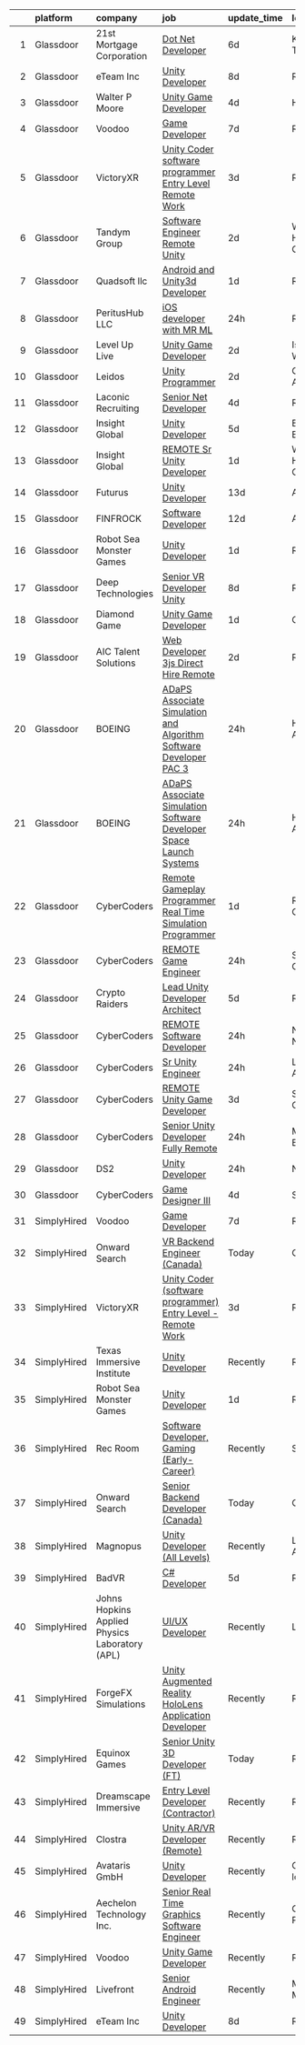 

|    | platform    | company                                        | job                                                                                                                                                                                                                                                                                                                                                                                                                                                                                                                                                                                                                                                                                                                                                                                                                                                                                                                                                                                                                                                                                                                                                                                                                                                                                                                                                                                                   | update_time   | location            |
|---:|:------------|:-----------------------------------------------|:------------------------------------------------------------------------------------------------------------------------------------------------------------------------------------------------------------------------------------------------------------------------------------------------------------------------------------------------------------------------------------------------------------------------------------------------------------------------------------------------------------------------------------------------------------------------------------------------------------------------------------------------------------------------------------------------------------------------------------------------------------------------------------------------------------------------------------------------------------------------------------------------------------------------------------------------------------------------------------------------------------------------------------------------------------------------------------------------------------------------------------------------------------------------------------------------------------------------------------------------------------------------------------------------------------------------------------------------------------------------------------------------------|:--------------|:--------------------|
|  1 | Glassdoor   | 21st Mortgage Corporation                      | [Dot Net Developer](https://www.glassdoor.com/partner/jobListing.htm?pos=106&ao=1110586&s=58&guid=00000181fb7a77e4bbc749a6fb05d5de&src=GD_JOB_AD&t=SR&vt=w&cs=1_f6957838&cb=1657781516646&jobListingId=1007990508969&cpc=CA43532650C61C38&jrtk=3-0-1g7tnku1k2hiq001-1g7tnku23g4e4800-8a830705b06b381e--6NYlbfkN0BeAyavutZxRR7ChPbyVYCIOKJX9CUQksOACpGPzjAT8NFrx-wLRtB8cHbO_Z05eeN-ec5Qr0zoARbmGulbnJfT-tQ7mZ_Crun4kihfGMB0SAkv55ej3GEmwoceb5zNJUUrZ102Nic3xKjbl7XfDXj_49WS4x8AbQYFPMDiUCKuONfOLIYZFizOZkPxT1ws73oKiZU0VNCXPB1WFu3aLDL18R8A6YzEN02I4PKBWh4e1sAJLcqVJEPOQi8_EDMoOGEnBRoSGU2whrkIX1RxyG-xIO7TKYNMkVWNn7KAzFBas0U7_u-E8M6SqWZ8stvcd74ItOy_usmHxUggv7g1ERgD6nTLGRNqHWSyLrClJVFlhjI2KhxbypE-voVHYEU70CPnoDRDVnQaFv-7OdIZT6IjBpd9aneI87zl20Clu1bmUXrS44eN-LxOBXfM3N2n0BQM-7wrsR4y0MPjmvnLg3Zmg4zkUN-Tdz2F0KuLW8_4YFV9lyjAo7RiaEXhfxn_7k0%3D)                                                                                                                                                                                                                                                                                                                                                                                                                                                                                                                                                 | 6d            | Knoxville, TN       |
|  2 | Glassdoor   | eTeam Inc                                      | [Unity Developer](https://www.glassdoor.com/partner/jobListing.htm?pos=105&ao=1110586&s=58&guid=00000181fb7a77e4bbc749a6fb05d5de&src=GD_JOB_AD&t=SR&vt=w&ea=1&cs=1_5efd7ce1&cb=1657781516647&jobListingId=1007985414064&cpc=2CAED5C921A5F994&jrtk=3-0-1g7tnku1k2hiq001-1g7tnku23g4e4800-e4f5f2f77c7a5e27--6NYlbfkN0BrebvuryEatuNHUHZCAQUz0OnV0ltSPb-mADEOcHGVot9rTrxxekT_0oFh76gfC5mPXlbWNqmB225apfScfrCU2JrkwAS7ewq6yO6Haz_G-wU55LR7RRBedLF-9-2wWB-zpB5YeSZ4IwU1LLrhnPtAiQ9DRpiCdciqnutn4FeqqqxBf-2elZ3V7AfpppKr23Jp4EewEy_82dcXToxX7WQvk5W-SaaGF9NqBr5zURoWOvz7WAYkqv66D6BANLF7O7kxt-C7JXyg9Cky6kIYHw0kBGWqx_ECrfsWn7TGrLEzz45GkyH1_OtkuAyE1Ww2YEjyDCRQuwdldmZutxhMZ-Ti-fm2eNtC_BjHwL2A3BR4huzGDnbCUk-k5ZGwG6BPtuwCt46TCoB_U2gJ7Hj8hsJso2TrFyhwyYKp_rsjj7kyzGQPoVtFoTcmEiyeFELMkHhdkLbkhBgxMrIySm4zDh1Lw_NVyGffrxueNA54fbS01MtrBup3YYeu9a2nqlXreS4%3D)                                                                                                                                                                                                                                                                                                                                                                                                                                                                                                                                              | 8d            | Remote              |
|  3 | Glassdoor   | Walter P Moore                                 | [Unity Game Developer](https://www.glassdoor.com/partner/jobListing.htm?pos=126&ao=1136043&s=58&guid=00000181fb7a77e4bbc749a6fb05d5de&src=GD_JOB_AD&t=SR&vt=w&cs=1_bd57110b&cb=1657781516649&jobListingId=1007994178150&jrtk=3-0-1g7tnku1k2hiq001-1g7tnku23g4e4800-a406b2601580dbc4-)                                                                                                                                                                                                                                                                                                                                                                                                                                                                                                                                                                                                                                                                                                                                                                                                                                                                                                                                                                                                                                                                                                                 | 4d            | Houston, TX         |
|  4 | Glassdoor   | Voodoo                                         | [Game Developer](https://www.glassdoor.com/partner/jobListing.htm?pos=130&ao=1136043&s=58&guid=00000181fb7a77e4bbc749a6fb05d5de&src=GD_JOB_AD&t=SR&vt=w&ea=1&cs=1_0a49a797&cb=1657781516650&jobListingId=1007987595391&jrtk=3-0-1g7tnku1k2hiq001-1g7tnku23g4e4800-42cb42edb8e244a9-)                                                                                                                                                                                                                                                                                                                                                                                                                                                                                                                                                                                                                                                                                                                                                                                                                                                                                                                                                                                                                                                                                                                  | 7d            | Remote              |
|  5 | Glassdoor   | VictoryXR                                      | [Unity Coder  software programmer  Entry Level   Remote Work](https://www.glassdoor.com/partner/jobListing.htm?pos=127&ao=1136043&s=58&guid=00000181fb7a77e4bbc749a6fb05d5de&src=GD_JOB_AD&t=SR&vt=w&ea=1&cs=1_961eed24&cb=1657781516649&jobListingId=1007995073381&jrtk=3-0-1g7tnku1k2hiq001-1g7tnku23g4e4800-f383fb9f69aa4070-)                                                                                                                                                                                                                                                                                                                                                                                                                                                                                                                                                                                                                                                                                                                                                                                                                                                                                                                                                                                                                                                                     | 3d            | Remote              |
|  6 | Glassdoor   | Tandym Group                                   | [Software Engineer  Remote    Unity](https://www.glassdoor.com/partner/jobListing.htm?pos=124&ao=1110586&s=58&guid=00000181fb7a77e4bbc749a6fb05d5de&src=GD_JOB_AD&t=SR&vt=w&cs=1_392f87d9&cb=1657781516649&jobListingId=1007998519856&cpc=654405A9B1E0A9F5&jrtk=3-0-1g7tnku1k2hiq001-1g7tnku23g4e4800-45394c83b7722355--6NYlbfkN0B-PqtJkJBxcFK4No1YgA2WlSENonneqf7HjiGu_Q0_hA_d_ikP49o-WjSbTqgOUaoTKduyFUShV3-_HQwchM1EEY8QllZFZFuXaHabx2upgZi7WFKwBGLvC9BAZPuY-AJd1pFn_N5cw2qFL1ysRP6hOC7X8vUb8aNfMJphhUE4Uqrzbd-cZ3FoXYQC51FVpv0SoIZC9SiCye8U9GdjiBrc5H9KyZvTAqlnMBvvaF76vc6qKl12pkiRtZH3SDvpV3X-EpcFZxWSVlRb29p3TyeZoOkvRIjSB10YxYM7eYPrfxImvbm9BEE-YXOssF2g0sVz-eIIp86in5sOJ7w8uq58xQFUehbP3mQQPsJPcqVUQZ0LWZq_CWT9p_Y2-yr4RqqO59IkfZUbv1UFjseV2A1ZCm6YuM7JhahxyEefA75sKcMByheRboiiMAPySywjyktcJ-DKnEFI7EP2GXAVqn3yfoW5f4rI1hH6BZ7NW3-tEA%3D%3D)                                                                                                                                                                                                                                                                                                                                                                                                                                                                                                                                                  | 2d            | West Hollywood, CA  |
|  7 | Glassdoor   | Quadsoft llc                                   | [Android and Unity3d Developer](https://www.glassdoor.com/partner/jobListing.htm?pos=112&ao=1110586&s=58&guid=00000181fb7a77e4bbc749a6fb05d5de&src=GD_JOB_AD&t=SR&vt=w&ea=1&cs=1_47b1b226&cb=1657781516648&jobListingId=1008000747629&cpc=A8EA696C92E7776B&jrtk=3-0-1g7tnku1k2hiq001-1g7tnku23g4e4800-16cf81fc702b4962--6NYlbfkN0Cd5ZvLdai7cR0fypH5_WiGezUQesq24dbKuF0ly35ya5O8NkFj-qrjwUM11LqDgK2CKduRhIgdgEM7bvtuwnpxwMGHeltkllm_9htp4FxCPH0cubnPkhVVzHBtyN3WNAm11WZruhPD0QScquYjqy1EWgBvwXbVbclQPy-8B-SqxHHysD7CqSp3oI9wKAdlLUTOBVmw0fHX9EIzPZJ1HAe6aXTJ8zHHIXbAtOA1gb6BFU7DkzqZW73T31fHqCLgk_yQVYjm1pXOkIZKUHcRteYjfX_EQOuaYRYY7jPduPhLSMBe86Y57YwmQDtn_1o4-ZH6hvvaeBI1uqpmom3jLT1lb5A_tLImvxzW3io5Mr_5HtGiqKfxM7ZzZgFEy4mhYl9bRMsRvFxhVFsXbnM-zOgbmkgYwfUwukN_zpbMjnjEZETIv6tVrVSzmpiZeZOyHXfRqgPSPVR_EhPw5uqFTkqA4t4mEXJ6GyfUKFhqaVn08jcDr5MmApDLrZa6NebcnKy1i3K19byYyBdIYIiMNYCK)                                                                                                                                                                                                                                                                                                                                                                                                                                                                                                              | 1d            | Remote              |
|  8 | Glassdoor   | PeritusHub LLC                                 | [iOS developer with MR ML](https://www.glassdoor.com/partner/jobListing.htm?pos=108&ao=1110586&s=58&guid=00000181fb7a77e4bbc749a6fb05d5de&src=GD_JOB_AD&t=SR&vt=w&ea=1&cs=1_e212b369&cb=1657781516647&jobListingId=1008002653990&cpc=608BEFD8E68346F1&jrtk=3-0-1g7tnku1k2hiq001-1g7tnku23g4e4800-31c7f6a7fe75da96--6NYlbfkN0BBGG9LMNqL16EzDx9S3nKk4b6IwprgSJginr0DZD_oWwIUlrrUOnxWQk4fUBn7-OJODMcwRmh8CI1L4KRUKNsLcYLAsYFbI2lKvtQPqBe4qqEZsD0onA13uwruH8CgzsgqL0YlGo9B7XXch487yOxGrS1Ko6PvxMwLiXfg9tPhRwrYJDP5NAXrSEBy_ks368y8G3AGkYYtEpiLmB4kR8kpllzEz8TTT1P2ee5X6UnGL_x6dsefp6Bc0tH24kAHA3EL9rQXSDn1tz8w2mHOO6eJcK0Y9RC9vcuf62iblJ7o_eUxj84oqHPFUHBzNtBkUG1FAX_zS5tcFU7hsqXuFbY7BHudtXi6jJqKd4R0eQePQYf_8XBlD-Xh_2DMbDUhE-Srzf-ULtebCfoly7E84YrTWAkY4Dtk4lpD7mlzkvluAU04qhvB4XZZ73w8e0fnWdfiRLHgtZuf9A_dqvQR3FtVZ8wuHu3U-FrX500wkqmOXiIM_a-Xqw8qTkiVElk9d7dYkRFi4GUcDw%3D%3D)                                                                                                                                                                                                                                                                                                                                                                                                                                                                                                                       | 24h           | Remote              |
|  9 | Glassdoor   | Level Up Live                                  | [Unity Game Developer](https://www.glassdoor.com/partner/jobListing.htm?pos=101&ao=1110586&s=58&guid=00000181fb7a77e4bbc749a6fb05d5de&src=GD_JOB_AD&t=SR&vt=w&ea=1&cs=1_db913984&cb=1657781516646&jobListingId=1007998297243&cpc=BCE4811A78D39AF3&jrtk=3-0-1g7tnku1k2hiq001-1g7tnku23g4e4800-25709eaea19f08b4--6NYlbfkN0CvahHJL5dpwIe5nlYo2UZJB8CTXAEl9vJAxrd3EfdRQTsMSQezOrtTMBqU6ULetrn0kWKrj3WMZ_Zw7M8i1tIU5GOLAEookl2DAeI1XSX4CuoccEQp393OXUCbGbTct8FADhPwjvcMG2ENXgxGXjYu53qekhMum-_e2gNGa1zEKheMz6EIdBpvkc-RQwDEgUT_rkwEmdxDcyw_uSf7gonnOJICiGEGC6t_0KLedf5wqekHxhuFLpynGdHGRnzQAdo0CNwTKEb2WURmOEjIEJ0gg7Lwmcztyu1O4HVkhe1ArrtIYzSVrNaBPNkIqUo8iq61807kEn_0slNUTTSTq2zAUBRuU100jX4kYwteqpggaNyKyQiBU3XlioC5a3oIxgkQJ2aP2ThOi1s5cNJaiQRtn7UkSTvApQesrpvX-E2pxk9upTJFllagz5lAFGrTXaPzciuN3sqz20vWEcwfJ586mJdsgpIuE0Ru1GCFR8i7n0ui4ngFpruXYV4KS8S9n7I%3D)                                                                                                                                                                                                                                                                                                                                                                                                                                                                                                                                         | 2d            | Issaquah, WA        |
| 10 | Glassdoor   | Leidos                                         | [Unity Programmer](https://www.glassdoor.com/partner/jobListing.htm?pos=109&ao=1110586&s=58&guid=00000181fb7a77e4bbc749a6fb05d5de&src=GD_JOB_AD&t=SR&vt=w&cs=1_7e35275b&cb=1657781516647&jobListingId=1007998155170&cpc=C0FAF87ADD587446&jrtk=3-0-1g7tnku1k2hiq001-1g7tnku23g4e4800-6ee46c41acee1ae5--6NYlbfkN0CZUO70VSdYKA8PR3jfrSh5ljhqJhfDt0PzQCMubt8cRihWbmqO_-CcWTBwQGpXTigIaa_BylzG2TDhkEmbrLM5skGJMetkYcw90AcPMToBlOCgvhxXwx0mg9lHp6FP9Wgky5heeBEVSeVOjynUH_1_w_vDFjFH4I_PUIaWTSr0qgJGEiaW6DuYy1LzTvV7SmciuY_y7WwzaL3KTMRwGDeiGrxn6dM4vGLwtJuC7oN7WcrS_fq4Z9CzH-1vajBsJwZYWst_3wQqsRf0JiQcET2Q1fz-1UzTTh2YeSXSz_cVr7zjr1KFUoeEH1k0_-KrKgDjAtaqmSiGDLxnJalHBAa-B5nomKWQ35rXtqVMhn7KjpphEn7K7EixPk0jC4DrSSTmd41G7SDcO0guHe8ZrzCD2rt9ZxdLxaEo9N0SwywoJXpJAiHksY0oilCKrKtur1CcEp3J3HTHDSn8ePKIL5xsbg-cXweJC-gpCdCb-_R_D3HanD7U55puMycY2cGiFJtFFI22bPXf_ZJXLBlGZU-Yh7hd_Va7uK_w5QFkVTK6I-GvFLKHzasEhGNLx56EM5KXmzI5MBxqiv5ftQfzWRTAJy1HXhWaR8-qBQFgf2mTXw%3D%3D)                                                                                                                                                                                                                                                                                                                                                                                                                                    | 2d            | Goodfellow AFB, TX  |
| 11 | Glassdoor   | Laconic Recruiting                             | [Senior  Net Developer](https://www.glassdoor.com/partner/jobListing.htm?pos=115&ao=1110586&s=58&guid=00000181fb7a77e4bbc749a6fb05d5de&src=GD_JOB_AD&t=SR&vt=w&ea=1&cs=1_408ffff1&cb=1657781516648&jobListingId=1007994379015&cpc=8507CEB59E1C6AFB&jrtk=3-0-1g7tnku1k2hiq001-1g7tnku23g4e4800-e852406ff076a1f9--6NYlbfkN0DdJbhHBYXEWBLZdlxQXj7QWc-IkEPIf_iUNPDm2ENCvYVKvOLErnJ-dZVeDFDZV3BrJ2tx5WxquA9vNOQ-T3rQcju205E1R5XiQ5AKN5Uon8n7yo1cKzD2hxE3G7_tQ_TJ4BJ7h-mUukrmDZpEpk5MUDEjg9o8aGLekUdy2QMCIWC8ncKwZHdB25IiNvI577FMOYMxhnBvJ8vMSdPQW10Z-F5kXQ6jEILbRPfooGxyBSKeO13eLlDRUyyJISFN75_NaBwLPMwQezXsezUnH-EFVvtvJZVswdLKTqJOSjkIzQZl9ly8RCBmI8F37PxLqCy-afFB6QCLkvrYvRkduQKXMdAytgHgeoWEFuEbA7AnQ-hPcD6yN_dsREsW81sUL8vsOD76MIlpCCui8gd1Bg0APtFK4V4OKeOWP5Hy9pwfeAjiRC9cO3JO6RvcjjWfZVk1mquD5Amm0dNyYCWJIto1OMTMrn0Ro8Zl9xKi-BSPUN3Rx8ONtXkIXxbB2qGePvMy73JlSafbFw%3D%3D)                                                                                                                                                                                                                                                                                                                                                                                                                                                                                                                          | 4d            | Remote              |
| 12 | Glassdoor   | Insight Global                                 | [Unity Developer](https://www.glassdoor.com/partner/jobListing.htm?pos=116&ao=1110586&s=58&guid=00000181fb7a77e4bbc749a6fb05d5de&src=GD_JOB_AD&t=SR&vt=w&cs=1_b9fe94c6&cb=1657781516648&jobListingId=1007993438567&cpc=47CFDC01B3F81FAC&jrtk=3-0-1g7tnku1k2hiq001-1g7tnku23g4e4800-7cd6c03431bffd4c--6NYlbfkN0BKkHZu3wF05EeDimN_p6sYpKCMArvwa95YdH7UpkaBCqc7l59Erwqco_sRwxDtL_viEDLIU3R_vq4nhJIJgPKXUbPJAzfYqc4nVH97Ty3-gmNH5_71IjwmggTiO-3euEb_TwpJ9CVW6YZLe1Gc8EOTyaTlTL3AEqJB8yO7pjV5Qk1722-ZZ85xOuahy3FSix0dhdpuPCFOXe3L-6d7Z4YUtFaFONtxgol4zHS4rqozMS32z3CgFJbRORKhe1BGNCoV7uIDhz4EaKVCyBLeWrCyQ9v4yzVeTKRY_U4bSyIVjqQ_FPjqeNSmi-UBBPNUf7PcheAh6bPSy1BvBMJtkjD-Rv-vMgNrHCvHHO1nUMCQzz55PWsVsN45-uD-GEff9unV_CzHhOnAZSPGoc6YkEli75Dv0z0kVpyc6LfjAzxgjI_nEBDBRaUcrhx7_EwjwET4QITsBZapD_HdQVrhb0591dSCyY-3mHeMQSkXQ3kbOxqR6wZp89zA)                                                                                                                                                                                                                                                                                                                                                                                                                                                                                                                                                                 | 5d            | Boynton Beach, FL   |
| 13 | Glassdoor   | Insight Global                                 | [REMOTE Sr  Unity Developer](https://www.glassdoor.com/partner/jobListing.htm?pos=117&ao=1110586&s=58&guid=00000181fb7a77e4bbc749a6fb05d5de&src=GD_JOB_AD&t=SR&vt=w&cs=1_61b97053&cb=1657781516648&jobListingId=1008000659662&cpc=654405A9B1E0A9F5&jrtk=3-0-1g7tnku1k2hiq001-1g7tnku23g4e4800-80788efc9f9fa667--6NYlbfkN0BKkHZu3wF05EeDimN_p6sYpKCMArvwa95YdH7UpkaBCqc7l59ErwqcyE8VoIfttn5W_w6EAn_SwakPyuGwpNktc_gZHAw-DgQg7Q62UskeLFQjDiXWL9q4pTh5dHyLXLlE5DhZ-P-H6iXdr4RaTGQwTo8Cr0OwsUIF93ICJHXQej6cjs5axxA6DgRmanYp53CGeTdakjEhRElRT4-475v_pt5v5jhLxxz5r3IY3eJd_rroxCP0ea3IsburkByvtn-AmMhX3CDM3pBD85QscerCGiSzpHuy8Uf8cV9XylJpR3Rf1K9dTQYCKbR3Xfd8KsxoDdRGxbS4b0k8_21HI2YQMt8GBdxD3ZLXaabEPC6IAwLxwthUFSyTsz197OQvoJd8z71RLumZGppmfq7KSc-F-AZalFD8_uTny0WejFeHztJr6NjEpn90FILx9lmrtWrLp347PE80sDWF8_Z3R56FrepdRU1lorJrHGAeLO1GUA%3D%3D)                                                                                                                                                                                                                                                                                                                                                                                                                                                                                                                                                          | 1d            | West Hollywood, CA  |
| 14 | Glassdoor   | Futurus                                        | [Unity Developer](https://www.glassdoor.com/partner/jobListing.htm?pos=128&ao=1136043&s=58&guid=00000181fb7a77e4bbc749a6fb05d5de&src=GD_JOB_AD&t=SR&vt=w&cs=1_2beda761&cb=1657781516649&jobListingId=1007975388595&jrtk=3-0-1g7tnku1k2hiq001-1g7tnku23g4e4800-47b83538bc10ef9f-)                                                                                                                                                                                                                                                                                                                                                                                                                                                                                                                                                                                                                                                                                                                                                                                                                                                                                                                                                                                                                                                                                                                      | 13d           | Atlanta, GA         |
| 15 | Glassdoor   | FINFROCK                                       | [Software Developer](https://www.glassdoor.com/partner/jobListing.htm?pos=111&ao=1110586&s=58&guid=00000181fb7a77e4bbc749a6fb05d5de&src=GD_JOB_AD&t=SR&vt=w&ea=1&cs=1_1fa4b372&cb=1657781516647&jobListingId=1007977621221&cpc=5F655C736EBE388B&jrtk=3-0-1g7tnku1k2hiq001-1g7tnku23g4e4800-801552c2a24b1d78--6NYlbfkN0C3s6SQssVyjM0TBjXC5cY90NsFTu6k7iXDnyh6Xjam_d9QdXGBKCdiTRGlxXPp6GLbcA9E9r8q4p3mOp5GraLVB1M4cMKKLsfTN3yev7NTS7jOD1a0Ueiv6Gv_FF1NPHaKm8CTgzq52isBT_HRWkNw1T1zekeHzhwHdMJ9l6qIUaH1iTu73jV1ZriJrbFUvU9g1Ywfz7n7L6psY_UDoaQ4SZrAB4ohlLix1kTO1fYVHuHX7mPrsvQADKY_H3o_2lpENWtpmavgHgDUwuyJxI2VttaBAFZfwZD6MBMPvobSXDOEShyNwKCi6ub6nB5M3iPshaE6y587Z1-8ffdRWuBNn1M8qljMQJhNklpf2FznZrH8pxsLejZEvshKs54AZXnh35ppQZcxRj0pko9VCC5Wkwnpf6mGP-IdZD2vRflY6G5ERlovdeB6k9NUoBUdSvWU1uWF7e6dUoAXGD7S0QmcRqUxSaBJbEKE3weCTZ4gVn0y3Kts5C9Bl7yOA5fNbYs%3D)                                                                                                                                                                                                                                                                                                                                                                                                                                                                                                                                           | 12d           | Apopka, FL          |
| 16 | Glassdoor   | Robot Sea Monster Games                        | [Unity Developer](https://www.glassdoor.com/partner/jobListing.htm?pos=125&ao=1136043&s=58&guid=00000181fb7a77e4bbc749a6fb05d5de&src=GD_JOB_AD&t=SR&vt=w&ea=1&cs=1_1fdec159&cb=1657781516649&jobListingId=1008001069165&jrtk=3-0-1g7tnku1k2hiq001-1g7tnku23g4e4800-bda0a343296c4b50-)                                                                                                                                                                                                                                                                                                                                                                                                                                                                                                                                                                                                                                                                                                                                                                                                                                                                                                                                                                                                                                                                                                                 | 1d            | Remote              |
| 17 | Glassdoor   | Deep Technologies                              | [Senior VR Developer  Unity ](https://www.glassdoor.com/partner/jobListing.htm?pos=107&ao=1110586&s=58&guid=00000181fb7a77e4bbc749a6fb05d5de&src=GD_JOB_AD&t=SR&vt=w&ea=1&cs=1_0b156896&cb=1657781516647&jobListingId=1007984915587&cpc=C19BE7EA145E205E&jrtk=3-0-1g7tnku1k2hiq001-1g7tnku23g4e4800-53d2659523d2c6c4--6NYlbfkN0DfhRLDY5E7BVY3xhBTAobuSaZ3WR2SqAJ-w4NHeQGDZ4N7kqSqiwTqfZ_rggRmPMq0Gw3DaX67HJkQH-SIadOUZXQbERM4mSu_DyG5PyfUmIR0HOJ9UO89umVKprOg8JGvjRLUGuVwrXAStGLyPtsXW8VqIDeJhc8_fdegCKkQz1HvZVKevxkQtzds-RwF3LRUPimo89PS90ZpQ8OC6-WiKafQQZQlouT3jEgYIrUhFB5fFIGxT85xDXKrNxtFxZRzs3eHbY5j-YyaRCxFXXe2j8_dO3TLckKNsn21XOqj1oOypLE6-qwwfHnycjnh8t70V5L0so6zH0JcepAi9WupqslbuPngYoFYvfCeBdl93ALpy2kMVArVsf76gRzndlJqA0safPpbDuojBWRpo-iXJ7wTvL3UMkCKnJaj2taHiCidhHgw1CQ55O3Cax08Fiy8kqRAhHALuUcfGbC9kimOgHdmizOf9XTC6verh7zTLaO-kQYlPsgOkyHU15fCmb8%3D)                                                                                                                                                                                                                                                                                                                                                                                                                                                                                                                                  | 8d            | Remote              |
| 18 | Glassdoor   | Diamond Game                                   | [Unity Game Developer](https://www.glassdoor.com/partner/jobListing.htm?pos=129&ao=1136043&s=58&guid=00000181fb7a77e4bbc749a6fb05d5de&src=GD_JOB_AD&t=SR&vt=w&ea=1&cs=1_ed5be4ad&cb=1657781516650&jobListingId=1008000353360&jrtk=3-0-1g7tnku1k2hiq001-1g7tnku23g4e4800-0d414f8dbf91ec3c-)                                                                                                                                                                                                                                                                                                                                                                                                                                                                                                                                                                                                                                                                                                                                                                                                                                                                                                                                                                                                                                                                                                            | 1d            | Omaha, NE           |
| 19 | Glassdoor   | AIC Talent Solutions                           | [Web Developer 3js   Direct Hire Remote](https://www.glassdoor.com/partner/jobListing.htm?pos=122&ao=1110586&s=58&guid=00000181fb7a77e4bbc749a6fb05d5de&src=GD_JOB_AD&t=SR&vt=w&ea=1&cs=1_6658237a&cb=1657781516649&jobListingId=1007998236478&cpc=8795CF9063CD573D&jrtk=3-0-1g7tnku1k2hiq001-1g7tnku23g4e4800-42d1ff104dbc4ce0--6NYlbfkN0CxPkF-BzwyCLkYRtldzuYmlWlTONvvGt8X2wwBmP0USINRxlVSG11m0YhMN7f2FWpQpM8HxDPKWaoAZQ-FeN1BHJDoqOeqMCBDhFoaoZCaK_mxp15qk8aJI9p7B_XnKVsJ6ozzFl-TCZP53hbAXlNpyNc__rzz_JWQdQSZrPUOFWQg8xbiC5uUH_xBrkOFWBoNowC-dqIIFy20eWKclt5izFqoxk-mW8fcARffdBsdzYkLweOcUcVW3yHdwdqlVgJMaviVN6fNI6pP9RzFI2QCjTQLR86e4gg3vEvt59EAkYYHElaqhOT3qzCOJKpGPSE5UhTnrsJtIdz9hHL62rxBRq4RcedVvvBYFjEJPtoL8QBjRGrnOKPPW6KHY2E4gkHz7zpuKtP86x6Uv_9Nykm2Ko_6zxnlf78l63PE6t8KS0Z4DduXUQL4RaWUFSi78Q9pzcF_AYyumMlawlM3hoFIxLfRTouktmMswviyQEOFxWwLRjDaTG77ELBbbKmunTt8CoJZcnOGFUAICbEb0TeG)                                                                                                                                                                                                                                                                                                                                                                                                                                                                                                     | 2d            | Remote              |
| 20 | Glassdoor   | BOEING                                         | [ADaPS Associate Simulation and Algorithm Software Developer   PAC 3](https://www.glassdoor.com/partner/jobListing.htm?pos=102&ao=1110586&s=58&guid=00000181fb7a77e4bbc749a6fb05d5de&src=GD_JOB_AD&t=SR&vt=w&cs=1_16354d55&cb=1657781516645&jobListingId=1008002763939&cpc=BC9CB04B69E72EC2&jrtk=3-0-1g7tnku1k2hiq001-1g7tnku23g4e4800-43f8e7571d5a2e68--6NYlbfkN0BddK4H-tsabPiX3BvkwhvbvP4OkLNzlRX6egXJy9Hb11ERhvpR4KXHiUHMcjBK8m2svTU5A1BvAie6us1dow8-BueRNmjT77XdPwUfNnofUocLDBPCLyKesFbyR5SyVJMHXSvoy6m_6qubxxbylssmRFOOoZ7vD9bW6ukXuJMPdb4MGflZXvutRhWaWAwR-klQVlIknTjQ-jnf18sDWNJ_u6_JzrSAYg5tvb3HGAbgVF7ij3PneQ7d6mDgdvhscrXl8mbHk2SnxGnLn0IMIo72WEI_U_uB0gEICjfLPsjxMawcMHyetnwIq1a-JW-Agj16PXZ3uQjow9LiIozCtgkTlk_hN2Kf5xWUqdMC14xK2UpkJ1IVPgnME6G9PDTh_Zd9aAe9gcscHDaE-yMT4bpuk8f7eDJnzTaNc2aUfBoniQrCWPTq8nZpfGCtaUmt--o%3D)                                                                                                                                                                                                                                                                                                                                                                                                                                                                                                                                                               | 24h           | Huntsville, AL      |
| 21 | Glassdoor   | BOEING                                         | [ADaPS Associate Simulation Software Developer   Space   Launch Systems](https://www.glassdoor.com/partner/jobListing.htm?pos=103&ao=1110586&s=58&guid=00000181fb7a77e4bbc749a6fb05d5de&src=GD_JOB_AD&t=SR&vt=w&cs=1_30ab9e05&cb=1657781516645&jobListingId=1008002763908&cpc=CE657CCF62A0031E&jrtk=3-0-1g7tnku1k2hiq001-1g7tnku23g4e4800-30ef3d8842e9584a--6NYlbfkN0BddK4H-tsabPiX3BvkwhvbvP4OkLNzlRX6egXJy9Hb11ERhvpR4KXHiUHMcjBK8m2svTU5A1BvApDOLni64j3gbo9wqvFPnSG5b5LigMqRIYHdtE27llGy9jueul3yfnhqUNmZ0riFQylv689N1q1YAQzijDoinlkNdxlI10aHblAeDl0h-ahuJMOsO665zQdzl5w2ysvTFpj6U72O-hxfJXMOn-G4lvtdcrXsYvyp0Fzm63vlovoxRLpB1Kvvbliy0zUd8OzgegnPeyulseAyYkgeyi4TS8Os0iVm-J1_3iicGrPIuCU4x0g7Z6q6tL56pIBne-najotJJnuMWfPNnPSUkrgddfHUTzNO49SoI47JsluX50IqI1uueGTtrag_M9ByWNb9bar197J7oapqY-E-60dPnFykZncwcrDIYuN4TV345MhRSwheDOhSDoI%3D)                                                                                                                                                                                                                                                                                                                                                                                                                                                                                                                                                            | 24h           | Huntsville, AL      |
| 22 | Glassdoor   | CyberCoders                                    | [Remote Gameplay Programmer  Real Time Simulation Programmer ](https://www.glassdoor.com/partner/jobListing.htm?pos=121&ao=1110586&s=58&guid=00000181fb7a77e4bbc749a6fb05d5de&src=GD_JOB_AD&t=SR&vt=w&ea=1&cs=1_eb1943e6&cb=1657781516649&jobListingId=1008000452374&cpc=F4EED0218A761C36&jrtk=3-0-1g7tnku1k2hiq001-1g7tnku23g4e4800-30fee751f694f2e4--6NYlbfkN0CpFJQzrgRR8WqXWK1qKKEqALWJw739KlKqr2H-MSI4eoBlI4EFrmor2FYZMP3muM3Wp3RyH9ty9Y3kx-0kP5RLfonla1gDA5aBTmIZLR6mDwq6B4wr5tB17Fz7tPLTN-4UqE5BKHx18qGY_vABg9q7PsclS_OxGUvd9dKJtikLDPs9upmWCIFRJjfYadA3jObmUFzbOp6u8HOlFbpCSBBgMyBfCp0dLR4VLTsPBE3-3hPotse37ZW-7BTkOQou8CK2H3x-fDL5h1kFdWz6cnmscITcA9TFWpFnq0MDrYFmZjhG6EYbYLYZMMu2h3GTl0zIApWGWV3IO_WSbHtc-xl7CMfmxNJew5bZp2zGpH-eaTPzTnmfUdhBCWtCIN30UboV4FcuHyFx53_pESdEPKzQ2bC_A6f9lPEF1y6e3jZmR1VkgMSiAaU3f7C8APdB643S-yyxmwovUqyJcGwoYLWLT8FjB2Mh7Sln4OSxQpfTTFE33BmxVJpqGl1PjwmEWBeRoGniLfwCkHkQhKQqxnLRwgCBsEkfEb4Rl-ro_ejIIlZqFZI4GEBs2ipHUeSo-cH-fkqu8pOaUVnmSzX6pAtY_BFUpWLPmD7nlAYDloZVBwALYvMPQZIrGjqvC-06dqLAvUj5UptAX-EEEtI5S0hAWI_xXi2IRSD6ezBStpVd-dGXYZr2RZqskznaoPgy6yqGm730ISHOajKM_E7Ruybfhn5TaNdE2FNKzLuj6IXGIL_LRXJJKqheCSdRdzv3_3zjRJAcN7N-z0qHZ3iivXqvnpWOoVuxUlQyHifeXGe8JGgOTO3-6i4Vv8_Hvlq6QhDBFR7FVd63LJz8lLWdgq4diUDVayFi_vIJ-OqN9g3RI9lckYECE9Fk6aNAV_J8UbIOHxqsW6akIpYPjjGRbXySFaVQQYGi4HOLnmjKhtUUzk3mQ4UyWy-bQrA7X0v1qHl-3AAOZq42PAFRmFU_xJ0c_N3zUNrAWbY%3D) | 1d            | Rancho Cordova, CA  |
| 23 | Glassdoor   | CyberCoders                                    | [REMOTE Game Engineer](https://www.glassdoor.com/partner/jobListing.htm?pos=119&ao=1110586&s=58&guid=00000181fb7a77e4bbc749a6fb05d5de&src=GD_JOB_AD&t=SR&vt=w&ea=1&cs=1_a1d2bebf&cb=1657781516649&jobListingId=1008003038363&cpc=FB7E4A1762AE5BEC&jrtk=3-0-1g7tnku1k2hiq001-1g7tnku23g4e4800-43987c7e9345fdf5--6NYlbfkN0CpFJQzrgRR8WqXWK1qKKEqALWJw739KlKqr2H-MSI4eoBlI4EFrmor2FYZMP3muM0j5H2zccCLKiEWPhtYPtDX2XXeY5esDZIT45sA_fpRpH1nY-Dskt1TarNcJ89jsB8bWA9G4Y2L8JIUzQaIvyt7_dyPhTb5-m8KP8OfHeHJl-WwlWTyCCKGvN2jb7GkyarPbVY9JceBQN3X95NEux4g8QeqSqrQXacfiYv5ZgnS1HpsdJgLADwvTSMD1QZX7JOExC3C0iHhzSshr2HMd4JShcH8c0lsRXtH75NomPNqcMZuU5PS-fU0zmrj_WbL3nULQaNceW-zNi_HyLLSzGnQQaWuXpSdO4OM7ERpY2RIzFDo26Jeavl0LB3jD3K549H3rhN7ldoyEX-IcjSqBPd-sanY1tnf6pd49qggIPsRobdXQp37Fl198fhos2IckhNtEqx2EIp5-aZpu2Ihir6pMoIhv1aDlE3tEI2r1lAGixJOABXhnUw5X4CDCNvu1Y6rrAI5d2kgSbgvjQWjWSqtv95y6YMeqcL2JLV8WyZ9CJI_kE2vvMbiuT3RTuqjNFdUPf5PVj1EsJ0dLthqtQUGc5AtF_L-4AZyBbRgRSLlTxYLZ5LEi6bv1BKY7n0jPNJIxBr2FOXCqjD0Y59eDff_iOJzKvs5TAHRjUinNHrLNq9_g5WPjjLN2ppFpKNVxwscMWbW-QAOleGAq9K3wcJ35zZp7LA_jL4EjlKsYQU0dcDbHUwQV5Q-qp-OZvOdVa9iOIK4nqH6ZhkwsuQs9uR8DHnNSCPfa4j5Umjjo2pVZuFdcRvfj1oOxkQ5jkj9bRS-yH8AIo2GoLpexw1cjfgRKoG6r-7mbS9Fy0w19bbSBoi-uLDsx6nLWtZajHxYhURsvuJcKhtARk1jTnlmnPIRem6lfU3XTj6id81AisaNYgcvhZl5obBqLrRRkYLoD_kGfS8-13eoRtTVIvnDhqTxfe-Bpi04wa3E_Q5dsJbNyQ%3D%3D)                           | 24h           | San Mateo, CA       |
| 24 | Glassdoor   | Crypto Raiders                                 | [Lead Unity Developer Architect](https://www.glassdoor.com/partner/jobListing.htm?pos=104&ao=1110586&s=58&guid=00000181fb7a77e4bbc749a6fb05d5de&src=GD_JOB_AD&t=SR&vt=w&ea=1&cs=1_d24b518b&cb=1657781516646&jobListingId=1007993173964&cpc=64DC0C913FDBAADD&jrtk=3-0-1g7tnku1k2hiq001-1g7tnku23g4e4800-52e55413f560bb2e--6NYlbfkN0BBGG9LMNqL16EzDx9S3nKk4b6IwprgSJginr0DZD_oWwIUlrrUOnxWJL8OBr8HYrsBBOsOpSZ9IFeqGV_R7m9uODMUxBbvUYnJRkzdH2yKblnp7tH1hn5kvBUJJbSc22nXvS8yGU3gtYFmDeNPNh1WdFyA4EcVE1CNFZGjVD_SHpUXZqbZZVQd-WCyaSCUsAdUM35lMkoOi3dqMcff42Wl2EHScNtiSQpJRW8XGQLv5vE5uifrSpP3tzT12Bi-7tKgp6g_LHmTghQge5RcT_xBFY88E3XuXm3_ebkka7UoaHdllPBGVlQ1btgO_EO1q-NXzJvvQnkvGTYPqM6Waxi3rsrlbIAnKJfnp29uJOVfKA2ew6549QjYu2W6nau5MmALSHwZTQho22UNcb6p2Ok7IlOPYX06_URJyvhr7FkH_-gmR4Kvt9DyzT3Hd0ZGo4mxOCvQfS7OwZf0DFp47NHGjh05ZrKqklEB--pDdao1X4p7wqToA9pxrPGGpgtgtJEq_qOpaPCnoQ%3D%3D)                                                                                                                                                                                                                                                                                                                                                                                                                                                                                                                 | 5d            | Remote              |
| 25 | Glassdoor   | CyberCoders                                    | [REMOTE Software Developer](https://www.glassdoor.com/partner/jobListing.htm?pos=118&ao=1110586&s=58&guid=00000181fb7a77e4bbc749a6fb05d5de&src=GD_JOB_AD&t=SR&vt=w&ea=1&cs=1_c00d9597&cb=1657781516649&jobListingId=1008003040054&cpc=6FC5BA77C9A4CD78&jrtk=3-0-1g7tnku1k2hiq001-1g7tnku23g4e4800-8854e89ba2ad9e42--6NYlbfkN0CpFJQzrgRR8WqXWK1qKKEqALWJw739KlKqr2H-MSI4eoBlI4EFrmor2FYZMP3muM17_Qa-0Hc5lVtjHyimAW0CXRyNYILu1Ebh44T5v7EJ7pF9lRdkA02nOFC13SPgbbcM417KDA9gDnbmi-47EOGMTpoqHx94gsGQXmaOUztLNbTFw3PKWOWMf6JPbfFQAi5zH-z_wc8LdxDPx897lt082ebAEowwiBTtLsn0Pz8dd_9OqlrMGBKVTroa_L2hOmdQUm_0MSaPQ8D8jDlqyPPUIixCioDvXGaFTyqZ_IUvjVerXwh_rpI7JewqrLM2t2a4jmCv3McHlazii0Z5q6KWgimbB3h6ZX5pznSbO0AkDblpMdUHlVbsrMPjRhbg6KWfOW8t40yt-EkKdtPtshjAPjy_hzSKSAUYSzND8LKQZSBlMjMBp5om00w17gSWJCibK4UAiSDtEMmFqe2Rzut1hV5rcaTr-jICIyfQFNrwMPT8quQLidRaP0G8pSpV02hz60XT_ZArsHS7iZVU--Ik8wrv9p9E2OQ8XU3d2dCY9NyrcbI_HVVxB-gTAjcFwVMav6VljmtlnhbSceeliAH-ob7TN9EvMbUXvD0YWCQZNeNbsvYDtJC3kXxeq7bNtePE9j1ARLid75HKVuRJm_UucLjnDEQg3jOSSce95zZE7P5GbZJ_WjskIuHJezt8C1lajOppqdgHblF95kVql5K4sZvr_J6_lNW93cYEZKqtYP-hSgKT0F6zBtcXHAzpr8JyLA8bTX4zq8JVPgvz5MRpUKPP2ToCu8a5pw8A_7b1P_V0a4M06ASOCiVmvjBZ2oJ_SSS3uqQqvf9NXLcbyUfqPmbs66hw4S90uQzKajvpGp35t2I9Rg-kBGuLWaiCEhMg54FWTsZMWv3V6hGIi4xVW0EpAOOYklWiCoOfq4fmNq4IMXvWtSqhfMAPZCYheG30tTj-GyOMQHbH4j5fZKBN8pkEwyTKikAO7UTGYHyQqifslPCXi9Xv)                  | 24h           | New York, NY        |
| 26 | Glassdoor   | CyberCoders                                    | [Sr  Unity Engineer](https://www.glassdoor.com/partner/jobListing.htm?pos=120&ao=1110586&s=58&guid=00000181fb7a77e4bbc749a6fb05d5de&src=GD_JOB_AD&t=SR&vt=w&ea=1&cs=1_7565dc76&cb=1657781516649&jobListingId=1008002576159&cpc=F4EED0218A761C36&jrtk=3-0-1g7tnku1k2hiq001-1g7tnku23g4e4800-e56b789bc186d9b6--6NYlbfkN0CpFJQzrgRR8WqXWK1qKKEqALWJw739KlKqr2H-MSI4eoBlI4EFrmor2FYZMP3muM3oV2ptIbwnzpZ8glJIKHXhZEfWf5JWl7lfkieBKdGZzo6M5aFtMUO7g7T0zrxVPKKdLSYMnz-_U9JJQP2K0UJGLdlNe8YtXkDKAfQ4TKqwvmJz8TPtzNKh67-XEDkcG8RTKlolZKvtB_RNEzr-3C2rR3zR-L9ALJ1tWl-bG41Qzf_t5lU1q0wHEQJX7xJJT_eMw8C5wR2UGRPztXZ0yees_gRbvBdzW-VXCEC7ZFAiP7pmZw-2MCe8WmEeAWVNp19vRsopgeyOGJ5Q2TFYSDdvMuDsLxxugNwLtQZn9wgH8Ag2eZX6O9Tr8g2MKtQ1_Q86GGUC7Kq2kjGGCuJzjnuD_oapTATiVijEWO4C6RUeUeqkms9rRm_pgSZHxF8jy5TaBT6F8_UGCCJgCVbrHHaKW4NzqCt8FN-_FUyZnoX4RXVK_J9S7vHeIVsUsCQcpUoN1r7VVtZBZFIKzWK98HqbXybzoS93MA_T6CunOxyBnMOAEuxLdF-Eh8LtFAbMAg5XLxpopSLdtfLA8eaiE1SvnGjMVK_YaH03kjWK0EIFMpCEBslCw_BuQgyPfBmB2B5a9FYyYlO87yHtC1xyFS2K_R5atjQXbAOtq7Ojfrt3hhNGW55Xuherc3apw8-6MC1YFDfgMj-fd67AxiuRQxU_LAxgOBQd-TrazwZ0AqRE4W8RBMymdVvcRFX0nbiJ8fPfQCiGI8yWQK-l5yUs6ofarh9dThmJ7X35_KDTKe4qeQPgNdKmhDILanHXrS8xza176NUAy9g3ebRMzpKdAM1TdO5OTzNP3Viww2opKl-0rdfzcMYrtEwV3mBIEopO7vAamadIW7C1xG_jtAGu7ikdzfT5UVVLKAQHjAC_nCaXq5qJ82l2J34zkjoITmwovgZEOTmY4DCMHb15Kp0bKodCDfgdp8i5GWCqUYGoGNOKjQ%3D%3D)                             | 24h           | Los Angeles, CA     |
| 27 | Glassdoor   | CyberCoders                                    | [REMOTE Unity Game Developer](https://www.glassdoor.com/partner/jobListing.htm?pos=113&ao=1110586&s=58&guid=00000181fb7a77e4bbc749a6fb05d5de&src=GD_JOB_AD&t=SR&vt=w&ea=1&cs=1_9575910a&cb=1657781516648&jobListingId=1007995314114&cpc=451933188B21919D&jrtk=3-0-1g7tnku1k2hiq001-1g7tnku23g4e4800-0f3547cdc59b7cb2--6NYlbfkN0CpFJQzrgRR8WqXWK1qKKEqALWJw739KlKqr2H-MSI4eoBlI4EFrmor2FYZMP3muM3BIApJ1Z86uKeyxOn3XpwZ7Mcs66wxyv9RX1K5BqpPjU5AgnfZuISo_AepROIHXwcYw0gU-cqttx9o0ctLolkXEY1NjVAwYoFdA4_y-sFklzuoP75GsAdSkgmcOJaoUoWX5Mhacn2vmNzBP0mBFIyaziua0C7YblkxTa-vV7vPi6JYYG62fbI7REN2paxvQFsHhY-x6lsaQxDQ5UoWsiU6igxuh5CXJ330bP-6DcZCn0uWoQ4hvmZ_VoDpBZXJeVn4hCv_LIZHoUiXGb4UEkZd3_TT_3un8OzkLjzx6Y7KOOw2-8xMiIKog6AQrAGb_m3YhNETKD9uU4XjE9l2au2kbPFfrwFCWQgKQn2pdBtdk-xYbNtx_dYuicmqhIyrTL81vr0Q5STJ-eflkTNORy7-_Ti2gaUjiStw3is0Quq8J4UPsW0hyOdNvw-IQVVBb5buSRefhv-s7bcYs28ctFhmFFG60FjFCvm5INOBiIQ34S8klYJuWyaDFqZYIElPZIWtXmYu9N80FnLjGmC0AM5yoRMsZmJLLQ-3t3FkdqmkjhWl9wPkClu7IqMxWShryqMtXqcKPMZJTqCs7EWotJMCnmHaZWatum4tG5rpTsRHhbWpANELv1TrM17r_sqhjmU73UArI8qYVaG8Qjpoc8zDaL444F5VO2ykM2nTfp2ovrrgrqGpD4FBbGcEWhPUhl0N8kw8UiVMA_tCaOgu5lpNzKFrh-YFVDY7PSCKUHthD7sJTJK7dv8X_wuAAxIqtSAhe7tcabkD3PxaIsl5MMV_SW_WXspGaltTnb66mClpPkT1rEUllKt04rrBbTd3sYmfuEP5WARtovOsSsqwGqpXmIXnMrIbceSy26PbgSpuoN2JrG0eEHdDkUiP7ZSTA9Fivw80Em6RbaiM91dzRVr8xlB8-3ZCW0WKfYboIZMbn8BRGtTmQW8FogVAqqOEdQg%3D)  | 3d            | Salt Lake City, UT  |
| 28 | Glassdoor   | CyberCoders                                    | [Senior Unity Developer Fully Remote](https://www.glassdoor.com/partner/jobListing.htm?pos=114&ao=1110586&s=58&guid=00000181fb7a77e4bbc749a6fb05d5de&src=GD_JOB_AD&t=SR&vt=w&ea=1&cs=1_8478fb5c&cb=1657781516648&jobListingId=1008002113614&cpc=6FC5BA77C9A4CD78&jrtk=3-0-1g7tnku1k2hiq001-1g7tnku23g4e4800-bd807db92ee3d8cb--6NYlbfkN0CpFJQzrgRR8WqXWK1qKKEqALWJw739KlKqr2H-MSI4eoBlI4EFrmor2FYZMP3muM0D8yHAGXlxTb8HTQ9s_BH3gYYU_iJnppV72oQGGhXkjt_FYiNb1btM0cQoJ9YPOx5fl8HTWRk4G_zgz9PeEhXbU2pEyJClv_RC0WGBQnKChSkbQa92w5uDYUM3Mgsg6Of5PQPOwdI33DMzxbxnop6d-8POIOD2AHVb5PqC5ec30HNg1pS6VhR9e9COev9laEAE3BNAFs4nsj6Mm4le7IMuVuA8oMes0JIgSztyvOaUOLSlhANI6om5U25ua04DkdrxLBTrCwLBq4vhpa3D67wI381LvIpJrRu_gPi1cCVU8r8SZiu9A4QsE6PMXEw0n8tFwWIifhJgRb2IRJ4jdjnx21bMn_IcEGOlTRPTNeQSwD0wZIH58TigQxNysjIdDmCZh6CZGnVU4Bp19z7qDUytaADHb2Ei7YarDkn2y5LIeks_G4Eq_icLNt4u-eiti7apv4fvHIbzjq8T2OsaKKMCLX8vF1cwTVx6wluPPysir51ifPuZHhnZWABL_jaqEuy5ZT9uM670l7D2tYEAyWxMN_fqzUTJYKgcglWF7HcMmeEHypGgXj61Zh8uNbX28abNJj9I3guxI2r5SqaC5U7OHp-hKRg3G59-Z3i4MyvLEuQUr0DUBebWi7RrZdj6E6w-BKIsy7b_Ph-HcmKTkhrWSahjk8no4Y9oduBrmfWyot59crXgngw_p12OpAkfsv06p6KN-axwRwPwb86xqckmTeU93mQ1SZIo0Zrdg5IPo6ue2PfPI32RswiZktsBU4izvstndaMvYndO5Sofj3sF38L1fn2SZ73AsxCmM59MuNxtp_zWD_zCPmW6tmJtj3WXe8Hsu5beJgDpuF1fYq_Wozpje44RCF6XPAltWXshVssc8uKV4cBADaXy86vBokIJGBpt5DTfm6EuH87ZMvMMOxtp1xOndkSTEJJO-iKTH6QluDp40RS7)        | 24h           | Miami Beach, FL     |
| 29 | Glassdoor   | DS2                                            | [Unity Developer](https://www.glassdoor.com/partner/jobListing.htm?pos=110&ao=1110586&s=58&guid=00000181fb7a77e4bbc749a6fb05d5de&src=GD_JOB_AD&t=SR&vt=w&ea=1&cs=1_70f2fdf6&cb=1657781516647&jobListingId=1008003789277&cpc=9C2286EA3771AAF6&jrtk=3-0-1g7tnku1k2hiq001-1g7tnku23g4e4800-3dc75a4ae4966aae--6NYlbfkN0BKZiTU3MWSf2834NP8-BeeJRmueELpPi8r1E1YtrvsfHIZFXDrlmQ558dKnDmfieoIbn97QAPoRW-TZ4mkqvqP2tqzRnsaUdrNmaIPkW_IKr_b80_HPUsdUYmP5ZWsVs3gTiWr6j4NWSiCx2g7a77tRh7VYoXUMP1SO6_vUSlwwpxN9kSPQ8zkeoI6vKaYPNA0_CbLS0n4mv3Bqvk0B5EoqwYmGHhsN8ZuocXjmtAOWbVX18Zi1jqSe6LWPkSajTBbgccOOddWZgxTkFoAN9bse1WCrnPxtYaI4a6Cql_sCLPswmi-8V_tc2yVwakH2d2ePoD3uwnXBjaTs157mUCzhYnMC6I9ncU6zsLJy2A_w9YHkoJ1xMDYB02z5mIWMLA3mUZx7J9R76X9CW_gp9VX78iffeOcOu3MYujOEgetYu65P3V1oJaa5JS3Jfq2xuZgCVTVDE9vigiufn6RjmI88ADAv78Y76E37TKOgX0AvfPCGQNBbGcNSRX3Kmcav3A%3D)                                                                                                                                                                                                                                                                                                                                                                                                                                                                                                                                              | 24h           | Niceville, FL       |
| 30 | Glassdoor   | CyberCoders                                    | [Game Designer III](https://www.glassdoor.com/partner/jobListing.htm?pos=123&ao=1110586&s=58&guid=00000181fb7a77e4bbc749a6fb05d5de&src=GD_JOB_AD&t=SR&vt=w&ea=1&cs=1_aa4add4c&cb=1657781516649&jobListingId=1007994356633&cpc=F4EED0218A761C36&jrtk=3-0-1g7tnku1k2hiq001-1g7tnku23g4e4800-617bad8411a5bd00--6NYlbfkN0CpFJQzrgRR8WqXWK1qKKEqALWJw739KlKqr2H-MSI4eoBlI4EFrmor2FYZMP3muM12TYa1eX62s5LPOBFt4meH00MPoFv502xCdczypVaZKBJFgv1nkU9DQ3XGazEdHAfbf-PE60zCC6LKROX3aJzL_Wh6-y4_jWyRg_Zf-gXQ53cmZ05TevrEUg-49dPdAOHE3oH5vDm-IGuhH5x6Q7vVOtESVhml9CdxxkxdoT4GM1lRF_kzmYLrHNqLqnAQcMqOiwlv_RR5frWNo3BqxYYQhIIaCAZ61FOSzvh86yPzF3vCtexmTvjBmKFBQxmZetvulxrgTUXgiOwoQjPNyZxG_-CB27P_fouOcgGc-_-FMR6QgpxnC7PlQUu3P6XRdn9ZL9lPYHpMcu0u9uoEhdE102XpoSTVFFmuJ7ysLY1C8Vw7ARWWGXGpl-yJQ6lvr0pzoB_ZiBoADDEGYA6Htgu5JwZIP0NVJ0puGIhSlhXA0hVfLxQN4yLXUF3IVJ6O_rwEwqIg904s3sd3pe38OXv42AMMS4z-apt9qoUhhcvRLUJ-7WhwNOGxLa0HaZlHeNlWfbSozWJO66e6sw8oPooVp7CR89gagjbkxA044-jsjJT8Smq2J5NdCifc1xF9oLTorU4p-m7YSjJEjSHqCXWdjlmimHBCh8OgslXdwOekWpEUZqarS4XEOOMlmnOpbLDt32bqUkyTh6Glapfia5tf52lcC11XQ-GRD29mFbDZtGCmMznuAlGnlun83OHenff3TcL-sxKSLnswV5yygZNjj4YxtzPx7ZaDnwFxZtTnSh6FqbeR8A6AmOtZgLCGdxybn1JiZyw8CXgJtUooUT1BsybHx4jzVJneheqbjT1bf8PjNvOpLAlIME6F1X-MDGxTETd32qYL75IX_W9GfVPNsmsoIHsf1cal9VE-mOV4xeQRz4eAVfWukbdeoCcT6dSQo4UHWr7tbgD-yKpdz_yIVnd3-OGGcbg%3D)                                            | 4d            | Seattle, WA         |
| 31 | SimplyHired | Voodoo                                         | [Game Developer](https://www.simplyhired.com/job/iZ-cSKkT9EMrg2owsFKaF2EL_ROwixCekzVYVCacYyvEXCRq5rREUA?q=unity+developer)                                                                                                                                                                                                                                                                                                                                                                                                                                                                                                                                                                                                                                                                                                                                                                                                                                                                                                                                                                                                                                                                                                                                                                                                                                                                            | 7d            | Remote              |
| 32 | SimplyHired | Onward Search                                  | [VR Backend Engineer (Canada)](https://www.simplyhired.com/job/fXYqyRmGhgiBL6GFEbGLhCTd8N2sfx2SQZlHuEH-7sW2tMhK7OZzAw?q=unity+developer)                                                                                                                                                                                                                                                                                                                                                                                                                                                                                                                                                                                                                                                                                                                                                                                                                                                                                                                                                                                                                                                                                                                                                                                                                                                              | Today         | Ontario, CA         |
| 33 | SimplyHired | VictoryXR                                      | [Unity Coder (software programmer) Entry Level - Remote Work](https://www.simplyhired.com/job/hKH-14w1Tee4yjT77OhliDzX8wYdq3A4I72ed5FLUDa18OE1VVEJhQ?q=unity+developer)                                                                                                                                                                                                                                                                                                                                                                                                                                                                                                                                                                                                                                                                                                                                                                                                                                                                                                                                                                                                                                                                                                                                                                                                                               | 3d            | Remote              |
| 34 | SimplyHired | Texas Immersive Institute                      | [Unity Developer](https://www.simplyhired.com/job/xsx4ESwUMkdjW7C0uYGMcHDZ2mGpny2HahBniUJtGFO86Bd48YzTXA?q=unity+developer)                                                                                                                                                                                                                                                                                                                                                                                                                                                                                                                                                                                                                                                                                                                                                                                                                                                                                                                                                                                                                                                                                                                                                                                                                                                                           | Recently      | Remote              |
| 35 | SimplyHired | Robot Sea Monster Games                        | [Unity Developer](https://www.simplyhired.com/job/efaay99zATIo9o5uzjuOrD_PrSyFLLW_o2Nw1c2_C0bJNVIVhx3GgA?q=unity+developer)                                                                                                                                                                                                                                                                                                                                                                                                                                                                                                                                                                                                                                                                                                                                                                                                                                                                                                                                                                                                                                                                                                                                                                                                                                                                           | 1d            | Remote              |
| 36 | SimplyHired | Rec Room                                       | [Software Developer, Gaming (Early-Career)](https://www.simplyhired.com/job/IfYQ6UpaeLV0dbnbG1hLD9OZ6v-DwuVJeaQqWgTOCbI4FaiKESu8EA?q=unity+developer)                                                                                                                                                                                                                                                                                                                                                                                                                                                                                                                                                                                                                                                                                                                                                                                                                                                                                                                                                                                                                                                                                                                                                                                                                                                 | Recently      | Seattle, WA         |
| 37 | SimplyHired | Onward Search                                  | [Senior Backend Developer (Canada)](https://www.simplyhired.com/job/Gp_viYF_earop4fb0rWuQAyqULhV_QVmsS8ywtRGM5TL9cYPlJaw_A?q=unity+developer)                                                                                                                                                                                                                                                                                                                                                                                                                                                                                                                                                                                                                                                                                                                                                                                                                                                                                                                                                                                                                                                                                                                                                                                                                                                         | Today         | Ontario, CA         |
| 38 | SimplyHired | Magnopus                                       | [Unity Developer (All Levels)](https://www.simplyhired.com/job/vPypX05jFCjXy9ymS1tlMhP8Zpx81wwzBDbU2anSTS_WypcGgAQCYg?q=unity+developer)                                                                                                                                                                                                                                                                                                                                                                                                                                                                                                                                                                                                                                                                                                                                                                                                                                                                                                                                                                                                                                                                                                                                                                                                                                                              | Recently      | Los Angeles, CA     |
| 39 | SimplyHired | BadVR                                          | [C# Developer](https://www.simplyhired.com/job/yResg5fOOutELm6UG4GvySDaO4hTSDAaTl3h4ozsgOqhvGw6WTRn7g?q=unity+developer)                                                                                                                                                                                                                                                                                                                                                                                                                                                                                                                                                                                                                                                                                                                                                                                                                                                                                                                                                                                                                                                                                                                                                                                                                                                                              | 5d            | Remote              |
| 40 | SimplyHired | Johns Hopkins Applied Physics Laboratory (APL) | [UI/UX Developer](https://www.simplyhired.com/job/8ZXqtl5qBt_Ghz3l795K4Q2MQ9lMYmRYrD7w6t4Jo3lCeSKO2a0qXA?q=unity+developer)                                                                                                                                                                                                                                                                                                                                                                                                                                                                                                                                                                                                                                                                                                                                                                                                                                                                                                                                                                                                                                                                                                                                                                                                                                                                           | Recently      | Laurel, MD          |
| 41 | SimplyHired | ForgeFX Simulations                            | [Unity Augmented Reality HoloLens Application Developer](https://www.simplyhired.com/job/B57CKuMHiLAowz6F36Bn81d5fjPdIOPLau78tKhABCGYyjNZ7ZKgzw?q=unity+developer)                                                                                                                                                                                                                                                                                                                                                                                                                                                                                                                                                                                                                                                                                                                                                                                                                                                                                                                                                                                                                                                                                                                                                                                                                                    | Recently      | Remote              |
| 42 | SimplyHired | Equinox Games                                  | [Senior Unity 3D Developer (FT)](https://www.simplyhired.com/job/K3HVFsPGE63hPvF3W9cyQxWobIqx05xM8AVPZ3W1zZyYNd18-y7t7w?q=unity+developer)                                                                                                                                                                                                                                                                                                                                                                                                                                                                                                                                                                                                                                                                                                                                                                                                                                                                                                                                                                                                                                                                                                                                                                                                                                                            | Today         | Remote              |
| 43 | SimplyHired | Dreamscape Immersive                           | [Entry Level Developer (Contractor)](https://www.simplyhired.com/job/KXMRU_w6r_YrLnBTHRQ5r_DZz4I9aAzGs977xjoKVeY7qhpYoG8aOA?q=unity+developer)                                                                                                                                                                                                                                                                                                                                                                                                                                                                                                                                                                                                                                                                                                                                                                                                                                                                                                                                                                                                                                                                                                                                                                                                                                                        | Recently      | Remote              |
| 44 | SimplyHired | Clostra                                        | [Unity AR/VR Developer (Remote)](https://www.simplyhired.com/job/Z1VKUCQBOT3Ts7GmKbQNA3IybBKS6Sth5WXSkNoNgd8tAb_Jg26Wpg?q=unity+developer)                                                                                                                                                                                                                                                                                                                                                                                                                                                                                                                                                                                                                                                                                                                                                                                                                                                                                                                                                                                                                                                                                                                                                                                                                                                            | Recently      | Remote              |
| 45 | SimplyHired | Avataris GmbH                                  | [Unity Developer](https://www.simplyhired.com/job/i1Dw3b-dk8AIW8BnRiNhaQZXlg7YyJ6TgrqSLbhDgw9ibiiGkKwzmw?q=unity+developer)                                                                                                                                                                                                                                                                                                                                                                                                                                                                                                                                                                                                                                                                                                                                                                                                                                                                                                                                                                                                                                                                                                                                                                                                                                                                           | Recently      | Georgia +1 location |
| 46 | SimplyHired | Aechelon Technology Inc.                       | [Senior Real Time Graphics Software Engineer](https://www.simplyhired.com/job/rcdIZu0u86YflWDJtkQswNVvTN3B-3L7qF5--HTYfTqZ6vl6sJ-lpA?q=unity+developer)                                                                                                                                                                                                                                                                                                                                                                                                                                                                                                                                                                                                                                                                                                                                                                                                                                                                                                                                                                                                                                                                                                                                                                                                                                               | Recently      | Overland Park, KS   |
| 47 | SimplyHired | Voodoo                                         | [Unity Game Developer](https://www.simplyhired.com/job/NLFQkH33HD_35Ds9kXakUpzo0YFJySLM-k9B6PMS8pvyK5pcffPR_g?q=unity+developer)                                                                                                                                                                                                                                                                                                                                                                                                                                                                                                                                                                                                                                                                                                                                                                                                                                                                                                                                                                                                                                                                                                                                                                                                                                                                      | Recently      | Remote              |
| 48 | SimplyHired | Livefront                                      | [Senior Android Engineer](https://www.simplyhired.com/job/GGVyAgw3pv4PFvKHhCtYhqdXeCe0mbTzB4BZAFQ70JAI3wp9enrU2A?q=unity+developer)                                                                                                                                                                                                                                                                                                                                                                                                                                                                                                                                                                                                                                                                                                                                                                                                                                                                                                                                                                                                                                                                                                                                                                                                                                                                   | Recently      | Minneapolis, MN     |
| 49 | SimplyHired | eTeam Inc                                      | [Unity Developer](https://www.simplyhired.com/job/EssWMn5oZM6Id2KQXJEQo2WkbZxIhnsGGf_co-Ly9p-EtRM8O77UnQ?q=unity+developer)                                                                                                                                                                                                                                                                                                                                                                                                                                                                                                                                                                                                                                                                                                                                                                                                                                                                                                                                                                                                                                                                                                                                                                                                                                                                           | 8d            | Remote              |